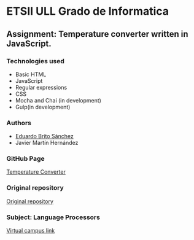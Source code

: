 # ETSII ULL Grado de Informatica

## Assignment: Temperature converter written in JavaScript.

### Technologies used

* Basic HTML
* JavaScript
* Regular expressions
* CSS
* Mocha and Chai (in development)
* Gulp(in development)

### Authors

* [Eduardo Brito Sánchez](http://eduardobritosan.github.io) 
* Javier Martín Hernández

### GitHub Page
[Temperature Converter](http://ull-esit-gradoii-pl.github.io/conversor-de-temperatura-simple-javier-eduardo/)

### Original repository
[Original repository](https://github.com/eduardobritosan/temperature-converter-2016-javascript)

### Subject: Language Processors
[Virtual campus link](https://campusvirtual.ull.es/1516/course/view.php?id=178)
